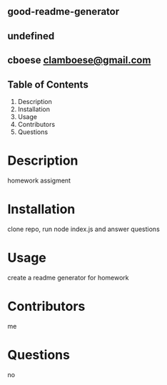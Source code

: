 
## good-readme-generator
## undefined
## cboese clamboese@gmail.com
## Table of Contents
1. Description
2. Installation
3. Usage
4. Contributors
5. Questions
# Description
homework assigment
# Installation
clone repo, run node index.js and answer questions
# Usage
create a readme generator for homework
# Contributors
me
# Questions
no
